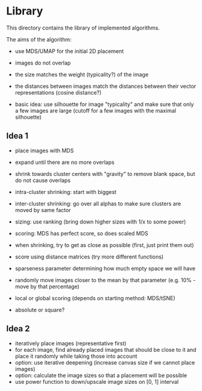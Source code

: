# Library

This directory contains the library of implemented algorithms.

The aims of the algorithm:
- use MDS/UMAP for the initial 2D placement
- images do not overlap
- the size matches the weight (typicality?) of the image
- the distances between images match the distances between their vector representations (cosine distance?)

- basic idea: use silhouette for image "typicality" and make sure that only a few images are large (cutoff for a few images with the maximal silhouette)


## Idea 1
- place images with MDS
- expand until there are no more overlaps
- shrink towards cluster centers with "gravity" to remove blank space, but do not cause overlaps

- intra-cluster shrinking: start with biggest
- inter-cluster shrinking: go over all alphas to make sure clusters are moved by same factor

- sizing: use ranking (bring down higher sizes with 1/x to some power)

- scoring: MDS has perfect score, so does scaled MDS
- when shrinking, try to get as close as possible (first, just print them out)
- score using distance matrices (try more different functions)

- sparseness parameter determining how much empty space we will have
- randomly move images closer to the mean by that parameter (e.g. 10% - move by that percentage)

- local or global scoring (depends on starting method: MDS/tSNE)
- absolute or square?

## Idea 2
- iteratively place images (representative first)
- for each image, find already placed images that should be close to it and place it randomly while taking those into account
- option: use iterative deepening (increase canvas size if we cannot place images)
- option: calculate the image sizes so that a placement will be possible
- use power function to down/upscale image sizes on [0, 1] interval

